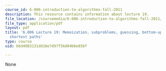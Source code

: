 ```yaml
---
course_id: 6-006-introduction-to-algorithms-fall-2011
description: This resource contains information about lecture 19.
file_location: /coursemedia/6-006-introduction-to-algorithms-fall-2011/b6d4083131dd16e7d97f56d04b6e858f_MIT6_006F11_lec19.pdf
file_type: application/pdf
layout: pdf
title: '6.006 Lecture 19: Memoization, subproblems, guessing, bottom-up; Fibonacci,
  shortest paths'
type: course
uid: b6d4083131dd16e7d97f56d04b6e858f

---
```

None
